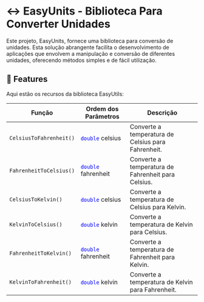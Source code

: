 # ↔️ EasyUnits - Biblioteca Para Converter Unidades

Este projeto, EasyUnits, fornece uma biblioteca para conversão de unidades. Esta solução abrangente facilita o desenvolvimento de aplicações que envolvem a manipulação e conversão de diferentes unidades, oferecendo métodos simples e de fácil utilização.

## 🚀 Features

Aqui estão os recursos da biblioteca EasyUtils:

| Função       | Ordem dos Parâmetros                                  | Descrição                      |
|-------------------------------|------------------------------------------------------|-------------------------------------------------|
| `CelsiusToFahrenheit()`         | <span style="color:blue">`double`</span> celsius | Converte a temperatura de Celsius para Fahrenheit. |
| `FahrenheitToCelsius()`         | <span style="color:blue">`double`</span> fahrenheit | Converte a temperatura de Fahrenheit para Celsius. |
| `CelsiusToKelvin()`             | <span style="color:blue">`double`</span> celsius | Converte a temperatura de Celsius para Kelvin.   |
| `KelvinToCelsius()`             | <span style="color:blue">`double`</span> kelvin  | Converte a temperatura de Kelvin para Celsius.   |
| `FahrenheitToKelvin()`          | <span style="color:blue">`double`</span> fahrenheit | Converte a temperatura de Fahrenheit para Kelvin. |
| `KelvinToFahrenheit()`          | <span style="color:blue">`double`</span> kelvin  | Converte a temperatura de Kelvin para Fahrenheit. |
